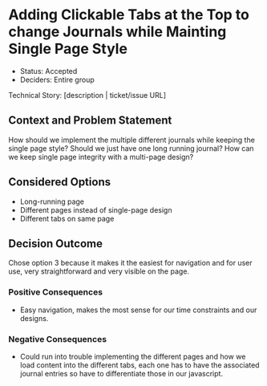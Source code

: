 # Adding Clickable Tabs at the Top to change Journals while Mainting Single Page Style

* Status: Accepted
* Deciders: Entire group

Technical Story: [description | ticket/issue URL] <!-- optional -->

## Context and Problem Statement

How should we implement the multiple different journals while keeping the single page style? Should we just have one long running journal? How can we keep single page integrity with a multi-page design?

## Considered Options

* Long-running page
* Different pages instead of single-page design
* Different tabs on same page

## Decision Outcome

Chose option 3 because it makes it the easiest for navigation and for user use, very straightforward and very visible on the page.

### Positive Consequences <!-- optional -->

* Easy navigation, makes the most sense for our time constraints and our designs.

### Negative Consequences <!-- optional -->

* Could run into trouble implementing the different pages and how we load content into the different tabs, each one has to have the associated journal entries so have to differentiate those in our javascript.
